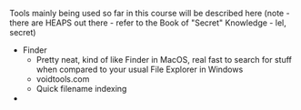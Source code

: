 Tools mainly being used so far in this course will be described here (note - there are HEAPS out there - refer to the Book of "Secret" Knowledge - lel, secret)

- Finder
	- Pretty neat, kind of like Finder in MacOS, real fast to search for stuff when compared to your usual File Explorer in Windows
	- voidtools.com
	- Quick filename indexing
- 
	  